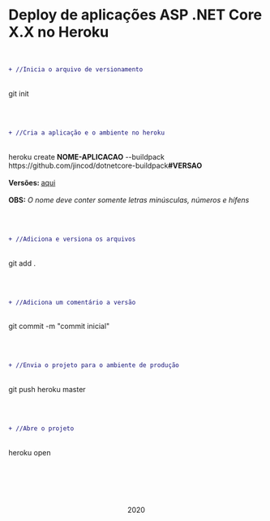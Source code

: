 # Deploy de aplicações ASP .NET Core X.X no Heroku

<br>

```diff
+ //Inicia o arquivo de versionamento
````
<br>
git init

<br><br>

```diff
+ //Cria a aplicação e o ambiente no heroku
````
<br>
heroku create <strong>NOME-APLICACAO</strong> --buildpack https://github.com/jincod/dotnetcore-buildpack<strong>#VERSAO</strong>
<br><br>
<strong>Versões: </strong><a href="https://github.com/jincod/dotnetcore-buildpack/releases">aqui</a>
<br><br>
<strong>OBS:</strong><em> O nome deve conter somente letras minúsculas, números e hífens</em>

<br><br>

```diff
+ //Adiciona e versiona os arquivos
````
<br>
git add .

<br><br>

```diff
+ //Adiciona um comentário a versão
````
<br>
git commit -m "commit inicial"
	
 <br><br>
  
```diff
+ //Envia o projeto para o ambiente de produção
````
<br>
git push heroku master

<br><br>

```diff
+ //Abre o projeto
````
<br>
heroku open

<br><br>
<br><br>
<p align="center">2020</p>
